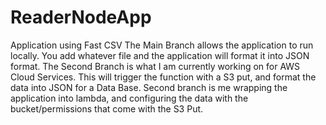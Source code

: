 # ReaderNodeApp
Application using Fast CSV 
The Main Branch allows the application to run locally. You add whatever file and the application will format it into JSON format.
The Second Branch is what I am currently working on for AWS Cloud Services. This will trigger the function with a S3 put, and format the data into JSON for a Data Base.
Second branch is me wrapping the application into lambda, and configuring the data with the bucket/permissions that come with the S3 Put.
